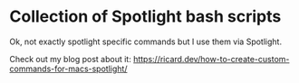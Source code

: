 # Collection of Spotlight bash scripts

Ok, not exactly spotlight specific commands but I use them via Spotlight.

Check out my blog post about it: https://ricard.dev/how-to-create-custom-commands-for-macs-spotlight/
